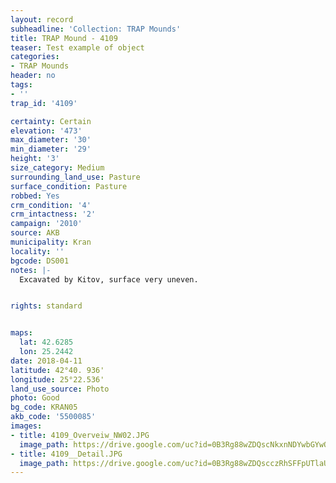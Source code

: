```yaml
---
layout: record
subheadline: 'Collection: TRAP Mounds'
title: TRAP Mound - 4109
teaser: Test example of object
categories:
- TRAP Mounds
header: no
tags:
- ''
trap_id: '4109'

certainty: Certain
elevation: '473'
max_diameter: '30'
min_diameter: '29'
height: '3'
size_category: Medium
surrounding_land_use: Pasture
surface_condition: Pasture
robbed: Yes
crm_condition: '4'
crm_intactness: '2'
campaign: '2010'
source: AKB
municipality: Kran
locality: ''
bgcode: DS001
notes: |-
  Excavated by Kitov, surface very uneven.


rights: standard


maps:
  lat: 42.6285
  lon: 25.2442
date: 2018-04-11
latitude: 42°40. 936'
longitude: 25°22.536'
land_use_source: Photo
photo: Good
bg_code: KRAN05
akb_code: '5500085'
images:
- title: 4109_Overveiw_NW02.JPG
  image_path: https://drive.google.com/uc?id=0B3Rg88wZDQscNkxnNDYwbGYwOUk
- title: 4109__Detail.JPG
  image_path: https://drive.google.com/uc?id=0B3Rg88wZDQscczRhSFFpUTlaUEE
---
```

